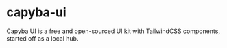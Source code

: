 # capyba-ui
Capyba UI is a free and open-sourced UI kit with TailwindCSS components, started off as a local hub.
